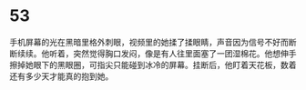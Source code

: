 # 53
手机屏幕的光在黑暗里格外刺眼，视频里的她揉了揉眼睛，声音因为信号不好而断断续续。他听着，突然觉得胸口发闷，像是有人往里面塞了一团湿棉花。他想伸手擦掉她眼下的黑眼圈，可指尖只能碰到冰冷的屏幕。挂断后，他盯着天花板，数着还有多少天才能真的抱到她。
